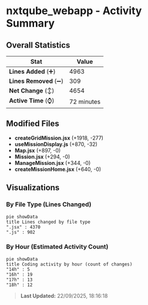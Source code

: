 # nxtqube_webapp - Activity Summary 

## Overall Statistics

| Stat                   | Value                                                             |
| ---------------------- | ----------------------------------------------------------------- |
| **Lines Added** (➕)   | 4963                                          |
| **Lines Removed** (➖) | 309                                        |
| **Net Change** (↕)    | 4654                |
| **Active Time** (⌚)   | 72 minutes |


## Modified Files
- **createGridMission.jsx** (+1918, -277)
- **useMissionDisplay.js** (+870, -32)
- **Map.jsx** (+897, -0)
- **Mission.jsx** (+294, -0)
- **ManageMission.jsx** (+344, -0)
- **createMissionHome.jsx** (+640, -0)

## Visualizations

### By File Type (Lines Changed)

```mermaid
pie showData
title Lines changed by file type
".jsx" : 4370
".js" : 902
```

### By Hour (Estimated Activity Count)

```mermaid
pie showData
title Coding activity by hour (count of changes)
"14h" : 5
"16h" : 19
"17h" : 13
"18h" : 12
```


> **Last Updated:** 22/09/2025, 18:16:18